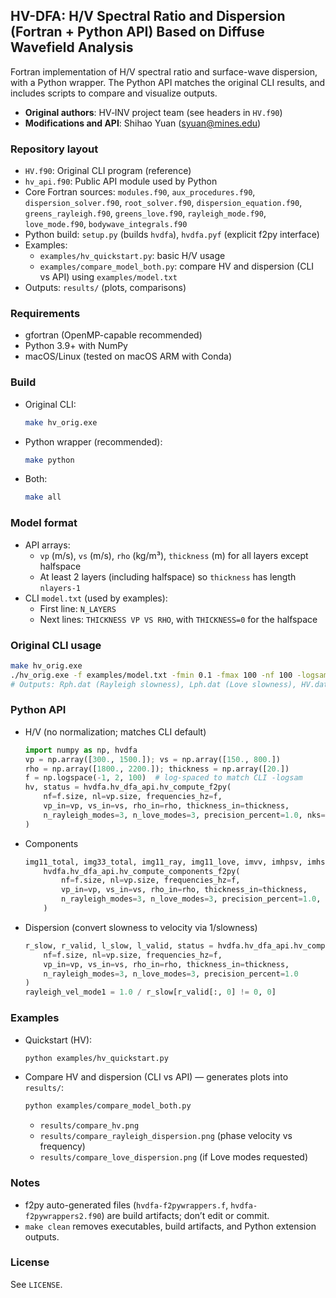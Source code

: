 ## HV-DFA: H/V Spectral Ratio and Dispersion (Fortran + Python API) Based on Diffuse Wavefield Analysis

Fortran implementation of H/V spectral ratio and surface-wave dispersion, with a Python wrapper. The Python API matches the original CLI results, and includes scripts to compare and visualize outputs.

- **Original authors**: HV‑INV project team (see headers in `HV.f90`)
- **Modifications and API**: Shihao Yuan (syuan@mines.edu)

### Repository layout
- `HV.f90`: Original CLI program (reference)
- `hv_api.f90`: Public API module used by Python
- Core Fortran sources: `modules.f90`, `aux_procedures.f90`, `dispersion_solver.f90`, `root_solver.f90`, `dispersion_equation.f90`, `greens_rayleigh.f90`, `greens_love.f90`, `rayleigh_mode.f90`, `love_mode.f90`, `bodywave_integrals.f90`
- Python build: `setup.py` (builds `hvdfa`), `hvdfa.pyf` (explicit f2py interface)
- Examples:
  - `examples/hv_quickstart.py`: basic H/V usage
  - `examples/compare_model_both.py`: compare HV and dispersion (CLI vs API) using `examples/model.txt`
- Outputs: `results/` (plots, comparisons)

### Requirements
- gfortran (OpenMP-capable recommended)
- Python 3.9+ with NumPy
- macOS/Linux (tested on macOS ARM with Conda)

### Build
- Original CLI:
  ```bash
  make hv_orig.exe
  ```
- Python wrapper (recommended):
  ```bash
  make python
  ```
- Both:
  ```bash
  make all
  ```

### Model format
- API arrays:
  - `vp` (m/s), `vs` (m/s), `rho` (kg/m³), `thickness` (m) for all layers except halfspace
  - At least 2 layers (including halfspace) so `thickness` has length `nlayers-1`
- CLI `model.txt` (used by examples):
  - First line: `N_LAYERS`
  - Next lines: `THICKNESS VP VS RHO`, with `THICKNESS=0` for the halfspace

### Original CLI usage
```bash
make hv_orig.exe
./hv_orig.exe -f examples/model.txt -fmin 0.1 -fmax 100 -nf 100 -logsam -nmr 3 -nml 3 -prec 1.0 -nks 0 -ph -hv > HV.dat
# Outputs: Rph.dat (Rayleigh slowness), Lph.dat (Love slowness), HV.dat (freq, hv)
```

### Python API
- H/V (no normalization; matches CLI default)
  ```python
  import numpy as np, hvdfa
  vp = np.array([300., 1500.]); vs = np.array([150., 800.])
  rho = np.array([1800., 2200.]); thickness = np.array([20.])
  f = np.logspace(-1, 2, 100)  # log-spaced to match CLI -logsam
  hv, status = hvdfa.hv_dfa_api.hv_compute_f2py(
      nf=f.size, nl=vp.size, frequencies_hz=f,
      vp_in=vp, vs_in=vs, rho_in=rho, thickness_in=thickness,
      n_rayleigh_modes=3, n_love_modes=3, precision_percent=1.0, nks=0
  )
  ```
- Components
  ```python
  img11_total, img33_total, img11_ray, img11_love, imvv, imhpsv, imhsh, status = \
      hvdfa.hv_dfa_api.hv_compute_components_f2py(
          nf=f.size, nl=vp.size, frequencies_hz=f,
          vp_in=vp, vs_in=vs, rho_in=rho, thickness_in=thickness,
          n_rayleigh_modes=3, n_love_modes=3, precision_percent=1.0, nks=0
      )
  ```
- Dispersion (convert slowness to velocity via 1/slowness)
  ```python
  r_slow, r_valid, l_slow, l_valid, status = hvdfa.hv_dfa_api.hv_compute_dispersion_f2py(
      nf=f.size, nl=vp.size, frequencies_hz=f,
      vp_in=vp, vs_in=vs, rho_in=rho, thickness_in=thickness,
      n_rayleigh_modes=3, n_love_modes=3, precision_percent=1.0
  )
  rayleigh_vel_mode1 = 1.0 / r_slow[r_valid[:, 0] != 0, 0]
  ```

### Examples
- Quickstart (HV):
  ```bash
  python examples/hv_quickstart.py
  ```
- Compare HV and dispersion (CLI vs API) — generates plots into `results/`:
  ```bash
  python examples/compare_model_both.py
  ```
  - `results/compare_hv.png`
  - `results/compare_rayleigh_dispersion.png` (phase velocity vs frequency)
  - `results/compare_love_dispersion.png` (if Love modes requested)

### Notes
- f2py auto-generated files (`hvdfa-f2pywrappers.f`, `hvdfa-f2pywrappers2.f90`) are build artifacts; don’t edit or commit.
- `make clean` removes executables, build artifacts, and Python extension outputs.

### License
See `LICENSE`.
